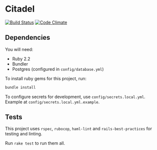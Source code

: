 # Citadel

[![Build Status](https://travis-ci.org/ozfortress/citadel.png)](https://travis-ci.org/ozfortress/citadel)
[![Code Climate](https://codeclimate.com/github/ozfortress/citadel/badges/gpa.svg)](https://codeclimate.com/github/ozfortress/citadel)

## Dependencies

You will need:

* Ruby 2.2
* Bundler
* Postgres (configured in `config/database.yml`)

To install ruby gems for this project, run:

```bash
bundle install
```

To configure secrets for development, use `config/secrets.local.yml`. Example at
`config/secrets.local.yml.example`.

## Tests

This project uses `rspec`, `rubocop`, `haml-lint` and `rails-best-practices` for
testing and linting.

Run `rake test` to run them all.
